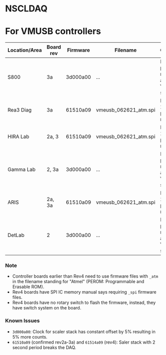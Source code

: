 # NSCLDAQ
# For VMUSB controllers

| Location/Area | Board rev | Firmware | Filename | Comments |
| --- | --- | --- | --- | --- |
| S800 | 3a | 3d000a00 | ... | Issue with periodic readout affecting VME scalers |
| Rea3 Diag | 3a | 61510a09 | vmeusb_062621_atm.spi | Issue with 2sec-periodic readout |
| HIRA Lab | 2a, 3 | 61510a09 | vmeusb_062621_atm.spi | Issue with 2sec-periodic readout |
| Gamma Lab | 2, 3a | 3d000a00 | ... | Issue with periodic readout affecting VME scalers |
| ARIS | 2a, 3a | 61510a09 | vmeusb_062621_atm.spi | Issue with 2sec-periodic readout |
| DetLab | 2 | 3d000a00 | ... | Issue with periodic readout affecting VME scalers |

### Note

- Controller boards earlier than Rev4 need to use firmware files with `_atm` in the filename standing for "Atmel" (PEROM: Programmable and Erasable ROM).
- Rev4 boards have SPI IC memory manual says requiring `_spi` firmware files.
- Rev4 boards have no rotary switch to flash the firmware, instead, they have switch system on the board.

### Known Issues

- `3d000a00`: Clock for scaler stack has constant offset by 5% resulting in 5% more counts.
- `61510a09` (confirmed rev2a-3a) and `61514a09` (rev4): Saler stack with 2 second period breaks the DAQ.
